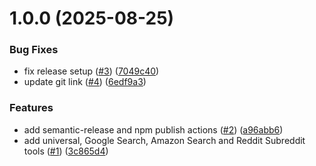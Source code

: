 # 1.0.0 (2025-08-25)


### Bug Fixes

* fix release setup ([#3](https://github.com/Decodo/decodo-langchain-ts/issues/3)) ([7049c40](https://github.com/Decodo/decodo-langchain-ts/commit/7049c4071f079175c7a0814a48313407f83253ba))
* update git link ([#4](https://github.com/Decodo/decodo-langchain-ts/issues/4)) ([6edf9a3](https://github.com/Decodo/decodo-langchain-ts/commit/6edf9a3356fd2b07c015ec8b8a0909314a7b2c97))


### Features

* add semantic-release and npm publish actions ([#2](https://github.com/Decodo/decodo-langchain-ts/issues/2)) ([a96abb6](https://github.com/Decodo/decodo-langchain-ts/commit/a96abb6284eb08c6a5ab4af4d31e7b01627768a8))
* add universal, Google Search, Amazon Search and Reddit Subreddit tools ([#1](https://github.com/Decodo/decodo-langchain-ts/issues/1)) ([3c865d4](https://github.com/Decodo/decodo-langchain-ts/commit/3c865d4b983368b3c646d9d28baf9fca22fa4fb4))
